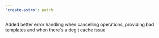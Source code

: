 ```yaml
---
'create-astro': patch
---
```


Added better error handling when cancelling operations, providing bad templates and when there's a degit cache issue
